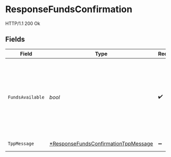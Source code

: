# ResponseFundsConfirmation

HTTP/1.1 200 Ok


## Fields

| Field                                                                                                          | Type                                                                                                           | Required                                                                                                       | Description                                                                                                    | Example                                                                                                        |
| -------------------------------------------------------------------------------------------------------------- | -------------------------------------------------------------------------------------------------------------- | -------------------------------------------------------------------------------------------------------------- | -------------------------------------------------------------------------------------------------------------- | -------------------------------------------------------------------------------------------------------------- |
| `FundsAvailable`                                                                                               | *bool*                                                                                                         | :heavy_check_mark:                                                                                             | Toma el valor "true" si hay suficientes fondos disponibles en el momento de la petición. "false" en otro caso. | true                                                                                                           |
| `TppMessage`                                                                                                   | [*ResponseFundsConfirmationTppMessage](../../models/shared/responsefundsconfirmationtppmessage.md)             | :heavy_minus_sign:                                                                                             | Mensaje para el TPP                                                                                            |                                                                                                                |